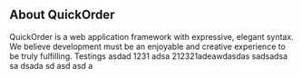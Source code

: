 ## About QuickOrder

QuickOrder is a web application framework with expressive, elegant syntax. We believe development must be an enjoyable and creative experience to be truly fulfilling.
Testings
asdad
1231
adsa
212321adeawdasdas
sadsadsa
sa
dsada
sd
asd
asd
a